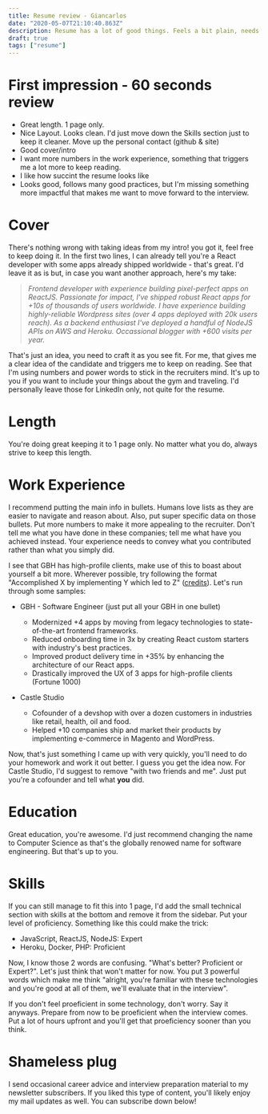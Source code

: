 ```yaml
---
title: Resume review - Giancarlos
date: "2020-05-07T21:10:40.863Z"
description: Resume has a lot of good things. Feels a bit plain, needs something that triggers me to move forward.
draft: true
tags: ["resume"]
---
```


# First impression - 60 seconds review

- Great length. 1 page only.
- Nice Layout. Looks clean. I'd just move down the Skills section just to keep it cleaner. Move up the personal contact (github & site)
- Good cover/intro
- I want more numbers in the work experience, something that triggers me a lot more to keep reading.
- I like how succint the resume looks like
- Looks good, follows many good practices, but I'm missing something more impactful that makes me want to move forward to the interview.

# Cover

There's nothing wrong with taking ideas from my intro! you got it, feel free to keep doing it. In the first two lines, I can already tell you're a React developer with some apps already shipped worldwide - that's great. I'd leave it as is but, in case you want another approach, here's my take:

> *Frontend developer with experience building pixel-perfect apps on ReactJS. Passionate for impact, I've shipped robust React apps for +10s of thousands of users worldwide. I have experience building highly-reliable Wordpress sites (over 4 apps deployed with 20k users reach). As a backend enthusiast I've deployed a handful of NodeJS APIs on AWS and Heroku. Occassional blogger with +600 visits per year.*

That's just an idea, you need to craft it as you see fit. For me, that gives me a clear idea of the candidate and triggers me to keep on reading. See that I'm using numbers and power words to stick in the recruiters mind. It's up to you if you want to include your things about the gym and traveling. I'd personally leave those for LinkedIn only, not quite for the resume.

# Length

You're doing great keeping it to 1 page only. No matter what you do, always strive to keep this length.

# Work Experience

I recommend putting the main info in bullets. Humans love lists as they are easier to navigate and reason about. Also, put super specific data on those bullets. Put more numbers to make it more appealing to the recruiter. Don't tell me what you have done in these companies; tell me what have you achieved instead. Your experience needs to convey what you contributed rather than what you simply did. 

I see that GBH has high-profile clients, make use of this to boast about yourself a bit more. Wherever possible, try following the format "Accomplished X by implementing Y which led to Z" ([credits](https://www.amazon.com/-/es/Gayle-Laakmann-McDowell/dp/0984782850)). Let's run through some samples:

* GBH - Software Engineer (just put all your GBH in one bullet)
  - Modernized +4 apps by moving from legacy technologies to state-of-the-art frontend frameworks.
  - Reduced onboarding time in 3x by creating React custom starters with industry's best practices.
  - Improved product delivery time in +35% by enhancing the architecture of our React apps.
  - Drastically improved the UX of 3 apps for high-profile clients (Fortune 1000)

* Castle Studio
  - Cofounder of a devshop with over a dozen customers in industries like retail, health, oil and food.
  - Helped +10 companies ship and market their products by implementing e-commerce in Magento and WordPress.


Now, that's just something I came up with very quickly, you'll need to do your homework and work it out better. I guess you get the idea now. For Castle Studio, I'd suggest to remove "with two friends and me". Just put you're a cofounder and tell what **you** did.

# Education

Great education, you're awesome. I'd just recommend changing the name to Computer Science as that's the globally renowed name for software engineering. But that's up to you.

# Skills

If you can still manage to fit this into 1 page, I'd add the small technical section with skills at the bottom and remove it from the sidebar. Put your level of proficiency. Something like this could make the trick:

  - JavaScript, ReactJS, NodeJS: Expert
  - Heroku, Docker, PHP: Proficient

Now, I know those 2 words are confusing. "What's better? Proficient or Expert?". Let's just think that won't matter for now. You put 3 powerful words which make me think "alright, you're familiar with these technologies and you're good at all of them, we'll evaluate that in the interview".

If you don't feel proeficient in some technology, don't worry. Say it anyways. Prepare from now to be proeficient when the interview comes. Put a lot of hours upfront and you'll get that proeficiency sooner than you think.

<div class="divider"></div>

# Shameless plug

I send occasional career advice and interview preparation material to my newsletter subscribers. If you liked this type of content, you'll likely enjoy my mail updates as well. You can subscribe down below!

